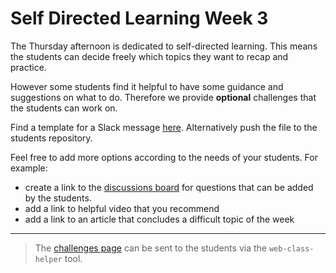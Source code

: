 # Self Directed Learning Week 3

The Thursday afternoon is dedicated to self-directed learning. This means the students can decide freely which topics they want to recap and practice.

However some students find it helpful to have some guidance and suggestions on what to do. Therefore we provide **optional** challenges that the students can work on.

Find a template for a Slack message [here](self-directed-learning-week-3.md). Alternatively push the file to the students repository.

Feel free to add more options according to the needs of your students.
For example:

- create a link to the [discussions board](https://github.com/orgs/neuefische/discussions/categories/web-self-directed-learning) for questions that can be added by the students.
- add a link to helpful video that you recommend
- add a link to an article that concludes a difficult topic of the week

---

> The [challenges page](challenges-self-directed-learning-week-3.md) can be sent to the students via the `web-class-helper` tool.
